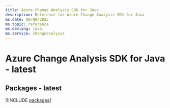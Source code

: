 ```yaml
---
title: Azure Change Analysis SDK for Java
description: Reference for Azure Change Analysis SDK for Java
ms.date: 08/08/2025
ms.topic: reference
ms.devlang: java
ms.service: changeanalysis
---
```

# Azure Change Analysis SDK for Java - latest
## Packages - latest
[!INCLUDE [packages](change-analysis-index.md)]